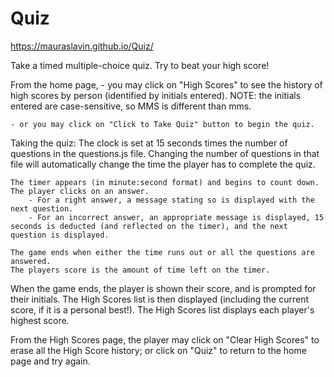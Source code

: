 # Quiz

https://mauraslavin.github.io/Quiz/

Take a timed multiple-choice quiz.  Try to beat your high score!

From the home page, 
    - you may click on "High Scores" to see the history of high scores by person (identified by initials entered).
      NOTE:  the initials entered are case-sensitive, so MMS is different than mms.

    - or you may click on "Click to Take Quiz" button to begin the quiz.

Taking the quiz:
    The clock is set at 15 seconds times the number of questions in the questions.js file.  Changing the number of questions in that file will automatically change the time the player has to complete the quiz.

    The timer appears (in minute:second format) and begins to count down.
    The player clicks on an answer.  
        - For a right answer, a message stating so is displayed with the next question.
        - For an incorrect answer, an appropriate message is displayed, 15 seconds is deducted (and reflected on the timer), and the next question is displayed.

    The game ends when either the time runs out or all the questions are answered.
    The players score is the amount of time left on the timer.

When the game ends, the player is shown their score, and is prompted for their initials.  The High Scores list is then displayed (including the current score, if it is a personal best!).  The High Scores list displays each player's highest score.

From the High Scores page, the player may click on "Clear High Scores" to erase all the High Score history;
or click on "Quiz" to return to the home page and try again.


